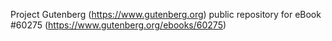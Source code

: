 Project Gutenberg (https://www.gutenberg.org) public repository for
eBook #60275 (https://www.gutenberg.org/ebooks/60275)
